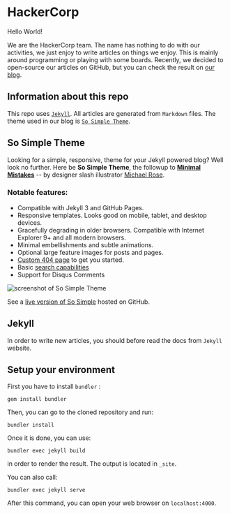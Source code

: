 # HackerCorp

Hello World!

We are the HackerCorp team. The name has nothing to do with our activities, we
just enjoy to write articles on things we enjoy. This is mainly around
programming or playing with some boards. Recently, we decided to open-source
our articles on GitHub, but you can check the result on
[our blog](https://www.hackercorp.eu).

## Information about this repo

This repo uses [`Jekyll`](https://github.com/jekyll/jekyll). All articles are
generated from `Markdown` files. The theme used in our blog is
[`So Simple Theme`](https://github.com/mmistakes/so-simple-theme).

## So Simple Theme

Looking for a simple, responsive, theme for your Jekyll powered blog? Well look no further. Here be **So Simple Theme**, the followup to [**Minimal Mistakes**](http://mmistakes.github.io/minimal-mistakes/) -- by designer slash illustrator [Michael Rose](http://mademistakes.com).

### Notable features:

* Compatible with Jekyll 3 and GitHub Pages.
* Responsive templates. Looks good on mobile, tablet, and desktop devices.
* Gracefully degrading in older browsers. Compatible with Internet Explorer 9+ and all modern browsers.
* Minimal embellishments and subtle animations.
* Optional large feature images for posts and pages.
* [Custom 404 page](http://mmistakes.github.io/so-simple-theme/404.html) to get you started.
* Basic [search capabilities](https://github.com/mathaywarduk/jekyll-search)
* Support for Disqus Comments

![screenshot of So Simple Theme](http://mmistakes.github.io/so-simple-theme/images/so-simple-theme-preview.jpg)

See a [live version of So Simple](http://mmistakes.github.io/so-simple-theme/) hosted on GitHub.

## Jekyll

In order to write new articles, you should before read the docs from `Jekyll`
website.

## Setup your environment

First you have to install `bundler` :

```
gem install bundler
```

Then, you can go to the cloned repository and run:
```
bundler install
```

Once it is done, you can use:
```
bundler exec jekyll build
```
in order to render the result. The output is located in `_site`.

You can also call:
```
bundler exec jekyll serve
```
After this command, you can open your web browser on `localhost:4000`.
